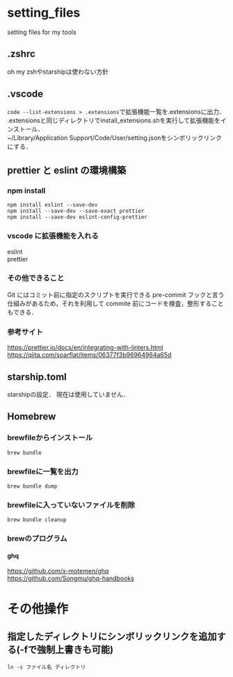 # setting_files
setting files for my tools

## .zshrc
oh my zshやstarshipは使わない方針

## .vscode

`code --list-extensions > .extensions`で拡張機能一覧を.extensionsに出力．   
.extensionsと同じディレクトリでinstall_extensions.shを実行して拡張機能をインストール．    
~/Library/Application Support/Code/User/setting.jsonをシンボリックリンクにする．  

## prettier と eslint の環境構築

### npm install
`npm install eslint --save-dev`  
`npm install --save-dev --save-exact prettier`  
`npm install --save-dev eslint-config-prettier`

### vscode に拡張機能を入れる
eslint  
prettier

### その他できること
Git にはコミット前に指定のスクリプトを実行できる pre-commit フックと言う仕組みがあるため，それを利用して commite 前にコードを検査，整形することもできる．

### 参考サイト
https://prettier.io/docs/en/integrating-with-linters.html  
https://qiita.com/soarflat/items/06377f3b96964964a65d

## starship.toml

starshipの設定．
現在は使用していません．

## Homebrew 

### brewfileからインストール
`brew bundle`

### brewfileに一覧を出力
`brew bundle dump`

### brewfileに入っていないファイルを削除
`brew bundle cleanup`

### brewのプログラム

#### ghq
https://github.com/x-motemen/ghq  
https://github.com/Songmu/ghq-handbooks

# その他操作
## 指定したディレクトリにシンボリックリンクを追加する(-fで強制上書きも可能)
`ln -s ファイル名 ディレクトリ`




